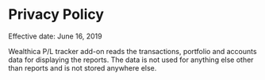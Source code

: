 # Privacy Policy

Effective date: June 16, 2019

Wealthica P/L tracker add-on reads the transactions, portfolio and accounts data for displaying the reports. The data is not used for anything else other than reports and is not stored anywhere else.
